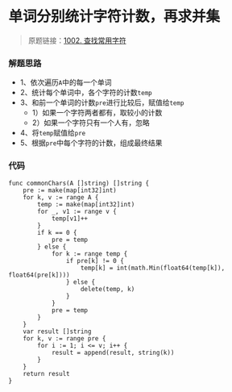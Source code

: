 # 单词分别统计字符计数，再求并集
> 原题链接：[1002. 查找常用字符](https://leetcode-cn.com/problems/find-common-characterss/)

### 解题思路
* 1、依次遍历``A``中的每一个单词
* 2、统计每个单词中，各个字符的计数``temp``
* 3、和前一个单词的计数``pre``进行比较后，赋值给``temp``
    * 1）如果一个字符两者都有，取较小的计数
    * 2）如果一个字符只有一个人有，忽略
* 4、将``temp``赋值给``pre``
* 5、根据``pre``中每个字符的计数，组成最终结果
### 代码

```golang
func commonChars(A []string) []string {
	pre := make(map[int32]int)
	for k, v := range A {
		temp := make(map[int32]int)
		for _, v1 := range v {
			temp[v1]++
		}
		if k == 0 {
			pre = temp
		} else {
			for k := range temp {
				if pre[k] != 0 {
					temp[k] = int(math.Min(float64(temp[k]), float64(pre[k])))
				} else {
					delete(temp, k)
				}
			}
			pre = temp
		}
	}
	var result []string
	for k, v := range pre {
		for i := 1; i <= v; i++ {
			result = append(result, string(k))
		}
	}
	return result
}
```